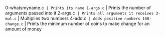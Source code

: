 0-whatsmyname.c` | Prints its name
1-args.c` | Prints the number of arguments passed into it
2-args.c` | Prints all arguments it receives
3-mul.c` | Multiplies two numbers
4-add.c` | Adds positive numbers
100-change.c` | Prints the minimum number of coins to make change for an amount of money
